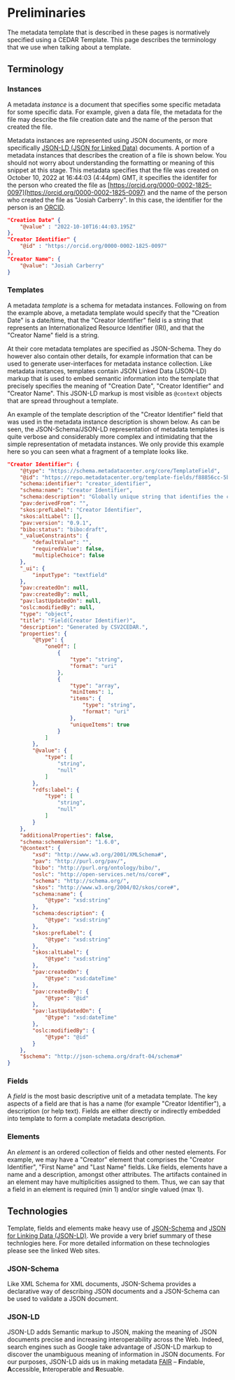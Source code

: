 
<style>
code {
    max-height: 15em;
    overflow-y: scroll;
}
</style>

# Preliminaries

The metadata template that is described in these pages is normatively specified using a CEDAR Template.  This page describes the terminology that we use when talking about a template.

## Terminology

### Instances

A metadata *instance* is a document that specifies some specific metadata for some specific data.  For example, given a data file, the metadata for the file may describe the file creation date and the name of the person that created the file.

Metadata instances are represented using JSON documents, or more specifically [JSON-LD (JSON for Linked Data)](https://json-ld.org) documents.  A portion of a metadata instances that describes the creation of a file is shown below.  You should not worry about understanding the formatting or meaning of this snippet at this stage.  This metadata specifies that the file was created on October 10, 2022 at 16:44:03 (4:44pm) GMT,  it specifies the identifer for the person who created the file as [https://orcid.org/0000-0002-1825-0097](https://orcid.org/0000-0002-1825-0097) and the name of the person who created the file as "Josiah Carberry".  In this case, the identifier for the person is an [ORCID](https://orcid.org).

```json
"Creation Date" {
    "@value" : "2022-10-10T16:44:03.195Z"
},
"Creator Identifier" {
    "@id" : "https://orcid.org/0000-0002-1825-0097"
},
"Creator Name": {
    "@value": "Josiah Carberry"
}
```

### Templates

A metadata *template* is a schema for metadata instances.  Following on from the example above, a metadata template would specify that the "Creation Date" is a date/time, that the "Creator Identifier" field is a string that represents an Internationalized Resource Identifier (IRI), and that the "Creator Name" field is a string.  

At their core metadata templates are specified as JSON-Schema.  They do however also contain other details, for example information that can be used to generate user-interfaces for metadata instance collection.  Like metadata instances, templates contain JSON Linked Data (JSON-LD) markup that is used to embed semantic information into the template that precisely specifies the meaning of "Creation Date", "Creator Identifier" and "Creator Name".  This JSON-LD markup is most visible as `@context` objects that are spread throughout a template.  

An example of the template description of the "Creator Identifier" field that was used in the metadata instance description is shown below.  As can be seen, the JSON-Schema/JSON-LD representation of metadata templates is quite verbose and considerably more complex and intimidating that the simple representation of metadata instances.  We only provide this example here so you can seen what a fragment of a template looks like.

```json
"Creator Identifier": {
    "@type": "https://schema.metadatacenter.org/core/TemplateField",
    "@id": "https://repo.metadatacenter.org/template-fields/f88856cc-5b85-444a-bbd1-7d56ff71ed34",
    "schema:identifier": "creator_identifier",
    "schema:name": "Creator Identifier",
    "schema:description": "Globally unique string that identifies the creator (an individual or legal entity).",
    "pav:derivedFrom": "",
    "skos:prefLabel": "Creator Identifier",
    "skos:altLabel": [],
    "pav:version": "0.9.1",
    "bibo:status": "bibo:draft",
    "_valueConstraints": {
        "defaultValue": "",
        "requiredValue": false,
        "multipleChoice": false
    },
    "_ui": {
        "inputType": "textfield"
    },
    "pav:createdOn": null,
    "pav:createdBy": null,
    "pav:lastUpdatedOn": null,
    "oslc:modifiedBy": null,
    "type": "object",
    "title": "Field(Creator Identifier)",
    "description": "Generated by CSV2CEDAR.",
    "properties": {
        "@type": {
            "oneOf": [
                {
                    "type": "string",
                    "format": "uri"
                },
                {
                    "type": "array",
                    "minItems": 1,
                    "items": {
                        "type": "string",
                        "format": "uri"
                    },
                    "uniqueItems": true
                }
            ]
        },
        "@value": {
            "type": [
                "string",
                "null"
            ]
        },
        "rdfs:label": {
            "type": [
                "string",
                "null"
            ]
        }
    },
    "additionalProperties": false,
    "schema:schemaVersion": "1.6.0",
    "@context": {
        "xsd": "http://www.w3.org/2001/XMLSchema#",
        "pav": "http://purl.org/pav/",
        "bibo": "http://purl.org/ontology/bibo/",
        "oslc": "http://open-services.net/ns/core#",
        "schema": "http://schema.org/",
        "skos": "http://www.w3.org/2004/02/skos/core#",
        "schema:name": {
            "@type": "xsd:string"
        },
        "schema:description": {
            "@type": "xsd:string"
        },
        "skos:prefLabel": {
            "@type": "xsd:string"
        },
        "skos:altLabel": {
            "@type": "xsd:string"
        },
        "pav:createdOn": {
            "@type": "xsd:dateTime"
        },
        "pav:createdBy": {
            "@type": "@id"
        },
        "pav:lastUpdatedOn": {
            "@type": "xsd:dateTime"
        },
        "oslc:modifiedBy": {
            "@type": "@id"
        }
    },
    "$schema": "http://json-schema.org/draft-04/schema#"
}
```

### Fields

A *field* is the most basic descriptive unit of a metadata template.  The key aspects of a field are that is has a name (for example "Creator Identifier"), a description (or help text).  Fields are either directly or indirectly embedded into template to form a complate metadata description.

### Elements

An *element* is an ordered collection of fields and other nested elements.  For example, we may have a "Creator" element that comprises the "Creator Identifier", "First Name" and "Last Name" fields.  Like fields, elements have a name and a description, amongst other attributes.  The artifacts contained in an element may have multiplicities assigned to them.  Thus, we can say that a field in an element is required (min 1) and/or single valued (max 1).

## Technologies

Template, fields and elements make heavy use of [JSON-Schema](https://json-schema.org) and [JSON for Linking Data (JSON-LD)](https://json-ld.org).  We provide a very brief summary of these technlogies here.  For more detailed information on these technologies please see the linked Web sites.

### JSON-Schema

Like XML Schema for XML documents, JSON-Schema provides a declarative way of describing JSON documents and a JSON-Schema can be used to validate a JSON document.  

### JSON-LD

JSON-LD adds Semantic markup to JSON, making the meaning of JSON documents precise and increasing interoperability across the Web.  Indeed, search engines such as Google take advantage of JSON-LD markup to discover the unambiguous meaning of information in JSON documents.  For our purposes, JSON-LD aids us in making metadata [FAIR](https://www.go-fair.org/fair-principles/) – **F**indable, **A**ccessible, **I**nteroperable and **R**esuable.
